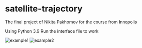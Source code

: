 # satellite-trajectory

The final project of Nikita Pakhomov for the course from Innopolis

Using Python 3.9
Run the interface file to work

![example1](https://user-images.githubusercontent.com/80410524/207702266-492356dc-bdd3-40e2-9c79-6fe33f6f77f8.png)
![example2](https://user-images.githubusercontent.com/80410524/207702274-a4120c77-ca8e-4b5f-96ee-04241f0b552c.png)
